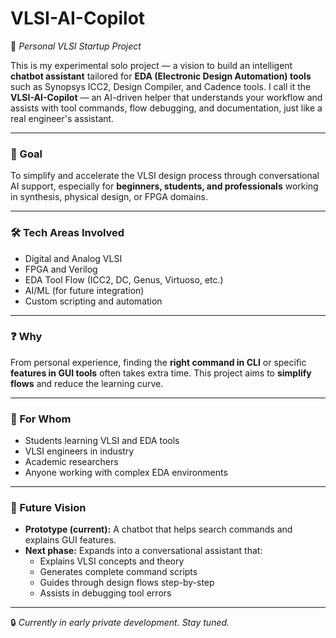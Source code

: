 # VLSI-AI-Copilot

🚀 *Personal VLSI Startup Project*

This is my experimental solo project — a vision to build an intelligent **chatbot assistant** tailored for **EDA (Electronic Design Automation) tools** such as Synopsys ICC2, Design Compiler, and Cadence tools. I call it the **VLSI-AI-Copilot** — an AI-driven helper that understands your workflow and assists with tool commands, flow debugging, and documentation, just like a real engineer's assistant.

---

### 🎯 Goal  
To simplify and accelerate the VLSI design process through conversational AI support, especially for **beginners, students, and professionals** working in synthesis, physical design, or FPGA domains.

---

### 🛠️ Tech Areas Involved
- Digital and Analog VLSI  
- FPGA and Verilog  
- EDA Tool Flow (ICC2, DC, Genus, Virtuoso, etc.)  
- AI/ML (for future integration)  
- Custom scripting and automation  

---

### ❓ Why  
From personal experience, finding the **right command in CLI** or specific **features in GUI tools** often takes extra time. This project aims to **simplify flows** and reduce the learning curve.

---

### 👥 For Whom  
- Students learning VLSI and EDA tools  
- VLSI engineers in industry  
- Academic researchers  
- Anyone working with complex EDA environments  

---

### 🔭 Future Vision  
- **Prototype (current):** A chatbot that helps search commands and explains GUI features.  
- **Next phase:** Expands into a conversational assistant that:  
  - Explains VLSI concepts and theory  
  - Generates complete command scripts  
  - Guides through design flows step-by-step  
  - Assists in debugging tool errors  

---

🔒 *Currently in early private development. Stay tuned.*
